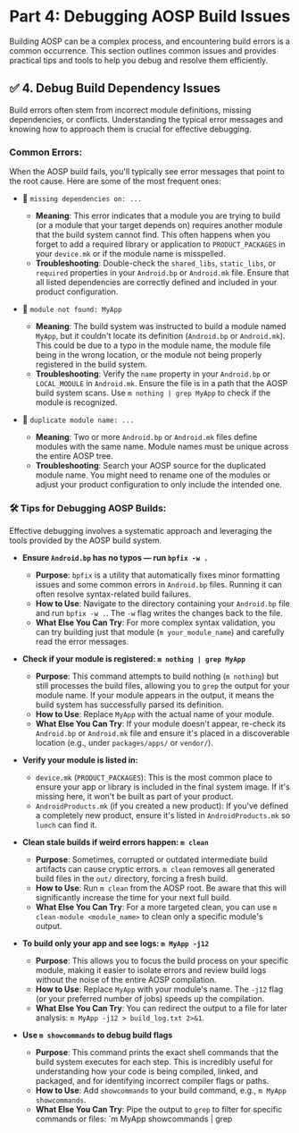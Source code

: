 # Part 4: Debugging AOSP Build Issues

Building AOSP can be a complex process, and encountering build errors is a common occurrence. This section outlines common issues and provides practical tips and tools to help you debug and resolve them efficiently.

## ✅ 4. Debug Build Dependency Issues

Build errors often stem from incorrect module definitions, missing dependencies, or conflicts. Understanding the typical error messages and knowing how to approach them is crucial for effective debugging.

### Common Errors:

When the AOSP build fails, you'll typically see error messages that point to the root cause. Here are some of the most frequent ones:

*   🔴 `missing dependencies on: ...`
    *   **Meaning**: This error indicates that a module you are trying to build (or a module that your target depends on) requires another module that the build system cannot find. This often happens when you forget to add a required library or application to `PRODUCT_PACKAGES` in your `device.mk` or if the module name is misspelled.
    *   **Troubleshooting**: Double-check the `shared_libs`, `static_libs`, or `required` properties in your `Android.bp` or `Android.mk` file. Ensure that all listed dependencies are correctly defined and included in your product configuration.

*   🔴 `module not found: MyApp`
    *   **Meaning**: The build system was instructed to build a module named `MyApp`, but it couldn't locate its definition (`Android.bp` or `Android.mk`). This could be due to a typo in the module name, the module file being in the wrong location, or the module not being properly registered in the build system.
    *   **Troubleshooting**: Verify the `name` property in your `Android.bp` or `LOCAL_MODULE` in `Android.mk`. Ensure the file is in a path that the AOSP build system scans. Use `m nothing | grep MyApp` to check if the module is recognized.

*   🔴 `duplicate module name: ...`
    *   **Meaning**: Two or more `Android.bp` or `Android.mk` files define modules with the same name. Module names must be unique across the entire AOSP tree.
    *   **Troubleshooting**: Search your AOSP source for the duplicated module name. You might need to rename one of the modules or adjust your product configuration to only include the intended one.

### 🛠️ Tips for Debugging AOSP Builds:

Effective debugging involves a systematic approach and leveraging the tools provided by the AOSP build system.

*   **Ensure `Android.bp` has no typos — run `bpfix -w .`**
    *   **Purpose**: `bpfix` is a utility that automatically fixes minor formatting issues and some common errors in `Android.bp` files. Running it can often resolve syntax-related build failures.
    *   **How to Use**: Navigate to the directory containing your `Android.bp` file and run `bpfix -w .`. The `-w` flag writes the changes back to the file.
    *   **What Else You Can Try**: For more complex syntax validation, you can try building just that module (`m your_module_name`) and carefully read the error messages.

*   **Check if your module is registered: `m nothing | grep MyApp`**
    *   **Purpose**: This command attempts to build nothing (`m nothing`) but still processes the build files, allowing you to `grep` the output for your module name. If your module appears in the output, it means the build system has successfully parsed its definition.
    *   **How to Use**: Replace `MyApp` with the actual name of your module.
    *   **What Else You Can Try**: If your module doesn't appear, re-check its `Android.bp` or `Android.mk` file and ensure it's placed in a discoverable location (e.g., under `packages/apps/` or `vendor/`).

*   **Verify your module is listed in:**
    *   `device.mk` (`PRODUCT_PACKAGES`): This is the most common place to ensure your app or library is included in the final system image. If it's missing here, it won't be built as part of your product.
    *   `AndroidProducts.mk` (if you created a new product): If you've defined a completely new product, ensure it's listed in `AndroidProducts.mk` so `lunch` can find it.

*   **Clean stale builds if weird errors happen: `m clean`**
    *   **Purpose**: Sometimes, corrupted or outdated intermediate build artifacts can cause cryptic errors. `m clean` removes all generated build files in the `out/` directory, forcing a fresh build.
    *   **How to Use**: Run `m clean` from the AOSP root. Be aware that this will significantly increase the time for your next full build.
    *   **What Else You Can Try**: For a more targeted clean, you can use `m clean-module <module_name>` to clean only a specific module's output.

*   **To build only your app and see logs: `m MyApp -j12`**
    *   **Purpose**: This allows you to focus the build process on your specific module, making it easier to isolate errors and review build logs without the noise of the entire AOSP compilation.
    *   **How to Use**: Replace `MyApp` with your module's name. The `-j12` flag (or your preferred number of jobs) speeds up the compilation.
    *   **What Else You Can Try**: You can redirect the output to a file for later analysis: `m MyApp -j12 > build_log.txt 2>&1`.

*   **Use `m showcommands` to debug build flags**
    *   **Purpose**: This command prints the exact shell commands that the build system executes for each step. This is incredibly useful for understanding how your code is being compiled, linked, and packaged, and for identifying incorrect compiler flags or paths.
    *   **How to Use**: Add `showcommands` to your build command, e.g., `m MyApp showcommands`.
    *   **What Else You Can Try**: Pipe the output to `grep` to filter for specific commands or files: `m MyApp showcommands | grep 

